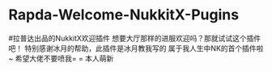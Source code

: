 # Rapda-Welcome-NukkitX-Pugins
#拉普达出品的NukkitX欢迎插件
想要大厅那样的进服欢迎吗？那就试试这个插件吧！
特别感谢冰月的帮助，此插件是冰月教我写的
属于我人生中NK的首个插件啦~
希望大佬不要喷我= = 本人萌新
